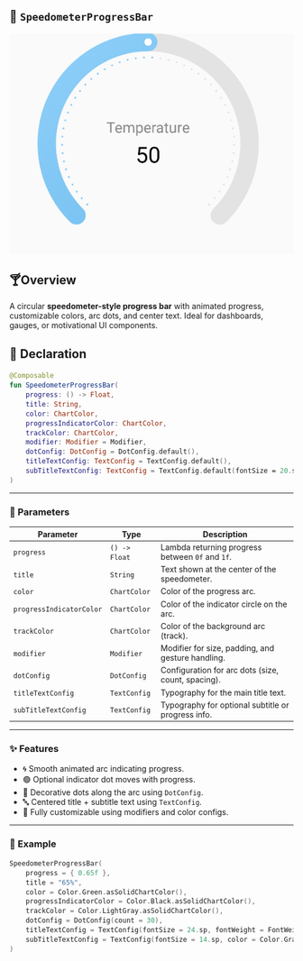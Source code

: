 ## 🧭 `SpeedometerProgressBar`

![speedometer.png](../site/img/speedometer.png)

## 🍸Overview
A circular **speedometer-style progress bar** with animated progress, customizable colors, arc dots, and center text. Ideal for dashboards, gauges, or motivational UI components.

## 🧱 Declaration

```kotlin
@Composable
fun SpeedometerProgressBar(
    progress: () -> Float,
    title: String,
    color: ChartColor,
    progressIndicatorColor: ChartColor,
    trackColor: ChartColor,
    modifier: Modifier = Modifier,
    dotConfig: DotConfig = DotConfig.default(),
    titleTextConfig: TextConfig = TextConfig.default(),
    subTitleTextConfig: TextConfig = TextConfig.default(fontSize = 20.sp),
)
```

---

### 🔧 Parameters

| Parameter | Type | Description |
| --- | --- | --- |
| `progress` | `() -> Float` | Lambda returning progress between `0f` and `1f`. |
| `title` | `String` | Text shown at the center of the speedometer. |
| `color` | `ChartColor` | Color of the progress arc. |
| `progressIndicatorColor` | `ChartColor` | Color of the indicator circle on the arc. |
| `trackColor` | `ChartColor` | Color of the background arc (track). |
| `modifier` | `Modifier` | Modifier for size, padding, and gesture handling. |
| `dotConfig` | `DotConfig` | Configuration for arc dots (size, count, spacing). |
| `titleTextConfig` | `TextConfig` | Typography for the main title text. |
| `subTitleTextConfig` | `TextConfig` | Typography for optional subtitle or progress info. |

---

### ✨ Features

-   🌀 Smooth animated arc indicating progress.
-   🟢 Optional indicator dot moves with progress.
-   🔘 Decorative dots along the arc using `DotConfig`.
-   🔤 Centered title + subtitle text using `TextConfig`.
-   🔄 Fully customizable using modifiers and color configs.


---

### 📌 Example

```kotlin
SpeedometerProgressBar(
    progress = { 0.65f },
    title = "65%",
    color = Color.Green.asSolidChartColor(),
    progressIndicatorColor = Color.Black.asSolidChartColor(),
    trackColor = Color.LightGray.asSolidChartColor(),
    dotConfig = DotConfig(count = 30),
    titleTextConfig = TextConfig(fontSize = 24.sp, fontWeight = FontWeight.Bold),
    subTitleTextConfig = TextConfig(fontSize = 14.sp, color = Color.Gray)
)
```